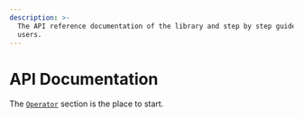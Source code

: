 ```yaml
---
description: >-
  The API reference documentation of the library and step by step guide for new
  users.
---
```


# API Documentation

The [`Operator`](https://docs.ts-evt.dev/api-doc/operator) section is the place to start.

